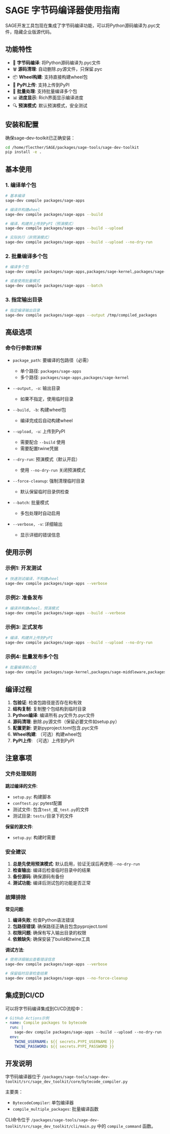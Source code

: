 # SAGE 字节码编译器使用指南

SAGE开发工具包现在集成了字节码编译功能，可以将Python源码编译为.pyc文件，隐藏企业版源代码。

## 功能特性

- 🔧 **字节码编译**: 将Python源码编译为.pyc文件
- 🗑️ **源码清理**: 自动删除.py源文件，只保留.pyc
- 📦 **Wheel构建**: 支持直接构建wheel包
- 🚀 **PyPI上传**: 支持上传到PyPI
- 🎯 **批量处理**: 支持批量编译多个包
- 📊 **进度显示**: Rich界面显示编译进度
- 🔍 **预演模式**: 默认预演模式，安全测试

## 安装和配置

确保sage-dev-toolkit已正确安装：

```bash
cd /home/flecther/SAGE/packages/sage-tools/sage-dev-toolkit
pip install -e .
```

## 基本使用

### 1. 编译单个包

```bash
# 基本编译
sage-dev compile packages/sage-apps

# 编译并构建wheel
sage-dev compile packages/sage-apps --build

# 编译、构建并上传到PyPI（预演模式）
sage-dev compile packages/sage-apps --build --upload

# 实际执行（非预演模式）
sage-dev compile packages/sage-apps --build --upload --no-dry-run
```

### 2. 批量编译多个包

```bash
# 编译多个包
sage-dev compile packages/sage-apps,packages/sage-kernel,packages/sage-middleware

# 或者使用批量模式
sage-dev compile packages/sage-apps --batch
```

### 3. 指定输出目录

```bash
# 指定编译输出目录
sage-dev compile packages/sage-apps --output /tmp/compiled_packages
```

## 高级选项

### 命令行参数详解

- `package_path`: 要编译的包路径（必需）
  - 单个路径: `packages/sage-apps`
  - 多个路径: `packages/sage-apps,packages/sage-kernel`

- `--output, -o`: 输出目录
  - 如果不指定，使用临时目录

- `--build, -b`: 构建wheel包
  - 编译完成后自动构建wheel

- `--upload, -u`: 上传到PyPI
  - 需要配合 `--build` 使用
  - 需要配置twine凭据

- `--dry-run`: 预演模式（默认开启）
  - 使用 `--no-dry-run` 关闭预演模式

- `--force-cleanup`: 强制清理临时目录
  - 默认保留临时目录供检查

- `--batch`: 批量模式
  - 多包处理时自动启用

- `--verbose, -v`: 详细输出
  - 显示详细的错误信息

## 使用示例

### 示例1: 开发测试
```bash
# 快速测试编译，不构建wheel
sage-dev compile packages/sage-apps --verbose
```

### 示例2: 准备发布
```bash
# 编译并构建wheel，预演模式
sage-dev compile packages/sage-apps --build --verbose
```

### 示例3: 正式发布
```bash
# 编译、构建并上传到PyPI
sage-dev compile packages/sage-apps --build --upload --no-dry-run
```

### 示例4: 批量发布多个包
```bash
# 批量编译核心包
sage-dev compile packages/sage-kernel,packages/sage-middleware,packages/sage-apps --build --upload --no-dry-run
```

## 编译过程

1. **包验证**: 检查包路径是否存在和有效
2. **结构复制**: 复制整个包结构到临时目录
3. **Python编译**: 编译所有.py文件为.pyc文件
4. **源码清理**: 删除.py源文件（保留必要文件如setup.py）
5. **配置更新**: 更新pyproject.toml包含.pyc文件
6. **Wheel构建**: （可选）构建wheel包
7. **PyPI上传**: （可选）上传到PyPI

## 注意事项

### 文件处理规则

**跳过编译的文件**:
- `setup.py`: 构建脚本
- `conftest.py`: pytest配置
- 测试文件: 包含`test_`或`_test.py`的文件
- 测试目录: `tests/`目录下的文件

**保留的源文件**:
- `setup.py`: 构建时需要

### 安全建议

1. **总是先使用预演模式**: 默认启用，验证无误后再使用`--no-dry-run`
2. **检查输出**: 编译后检查临时目录中的结果
3. **备份源码**: 确保源码有备份
4. **测试功能**: 编译后测试包的功能是否正常

### 故障排除

**常见问题**:

1. **编译失败**: 检查Python语法错误
2. **包路径错误**: 确保路径正确且包含pyproject.toml
3. **权限问题**: 确保有写入输出目录的权限
4. **依赖缺失**: 确保安装了build和twine工具

**调试方法**:
```bash
# 使用详细输出查看错误信息
sage-dev compile packages/sage-apps --verbose

# 保留临时目录检查结果
sage-dev compile packages/sage-apps --no-force-cleanup
```

## 集成到CI/CD

可以将字节码编译集成到CI/CD流程中：

```yaml
# GitHub Actions示例
- name: Compile packages to bytecode
  run: |
    sage-dev compile packages/sage-apps --build --upload --no-dry-run
  env:
    TWINE_USERNAME: ${{ secrets.PYPI_USERNAME }}
    TWINE_PASSWORD: ${{ secrets.PYPI_PASSWORD }}
```

## 开发说明

字节码编译器位于 `/packages/sage-tools/sage-dev-toolkit/src/sage_dev_toolkit/core/bytecode_compiler.py`

主要类：
- `BytecodeCompiler`: 单包编译器
- `compile_multiple_packages`: 批量编译函数

CLI命令位于 `/packages/sage-tools/sage-dev-toolkit/src/sage_dev_toolkit/cli/main.py` 中的 `compile_command` 函数。
